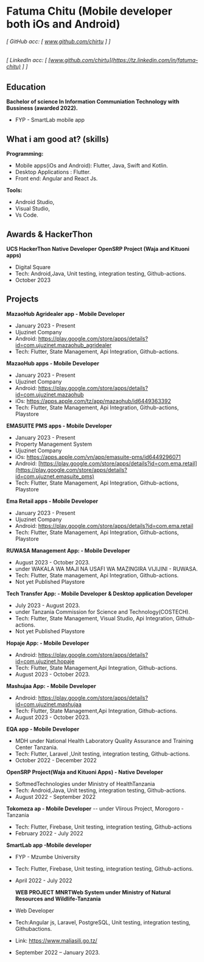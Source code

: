 Fatuma Chitu (Mobile developer both iOs and Android)
======


###### [ GitHub acc: [ www.github.com/chirtu ] ]
###### [ LinkedIn acc: [ [www.github.com/chirtu](https://tz.linkedin.com/in/fatuma-chitu) ] ]



Education
---------
**Bachelor of science In Information Communiation Technology with Bussiness (awarded 2022).**
- FYP - SmartLab mobile app


What i am good at? (skills)
------
**Programming:**
- Mobile apps(iOs and Android): Flutter, Java, Swift and Kotlin.
- Desktop Applications : Flutter.
- Front end: Angular and React Js.

**Tools:** 
- Android Studio,
- Visual Studio,
- Vs Code.


Awards & HackerThon
------
**UCS HackerThon Native Developer** 
**OpenSRP Project (Waja and Kituoni apps)**
- Digital Square 
- Tech: Android,Java, Unit testing, integration testing, Github-actions.
- October 2023 

Projects
------
**MazaoHub Agridealer app - Mobile Developer**
- January 2023 - Present
- Ujuzinet Company
- Android: https://play.google.com/store/apps/details?id=com.ujuzinet.mazaohub_agridealer
- Tech: Flutter, State Management, Api Integration, Github-actions.

**MazaoHub apps - Mobile Developer**
- January 2023 - Present
- Ujuzinet Company
- Android: https://play.google.com/store/apps/details?id=com.ujuzinet.mazaohub
- iOs: https://apps.apple.com/tz/app/mazaohub/id6449363392
- Tech: Flutter, State Management, Api Integration, Github-actions, Playstore

  
**EMASUITE PMS  apps - Mobile Developer**
- January 2023 - Present
- Property Management System
- Ujuzinet Company
- iOs: https://apps.apple.com/vn/app/emasuite-pms/id6449296071
- Android: [https://play.google.com/store/apps/details?id=com.ema.retail](https://play.google.com/store/apps/details?id=com.ujuznet.emasuite_pms)
- Tech: Flutter, State Management, Api Integration, Github-actions, Playstore

**Ema Retail apps - Mobile Developer**
- January 2023 - Present
- Ujuzinet Company
- Android: https://play.google.com/store/apps/details?id=com.ema.retail
- Tech: Flutter, State Management, Api Integration, Github-actions, Playstore


**RUWASA Management App: - Mobile Developer**
- August 2023 - October 2023.
- under WAKALA WA MAJI NA USAFI WA MAZINGIRA VIJIJINI - RUWASA.
- Tech: Flutter, State management, Api Integration, Github-actions.
- Not yet Published Playstore

 **Tech Transfer App: - Mobile Developer & Desktop application Developer**
 - July 2023 - August 2023.
 - under Tanzania Commission for Science and Technology(COSTECH).
 - Tech:  Flutter, State Management, Visual Studio, Api Integration, Github-actions.
 - Not yet Published Playstore

**Hopaje App: - Mobile Developer**
- Android: https://play.google.com/store/apps/details?id=com.ujuzinet.hopaje
- Tech:  Flutter, State Management,Api Integration, Github-actions.
- August 2023 - October 2023.

**Mashujaa App: - Mobile Developer**
- Android: https://play.google.com/store/apps/details?id=com.ujuzinet.mashujaa
- Tech:  Flutter, State Management,Api Integration, Github-actions.
- August 2023 - October 2023.

**EQA app - Mobile Developer**
- MDH under National Health Laboratory Quality Assurance and Training Center Tanzania.
- Tech: Flutter, Laravel ,Unit testing, integration testing, Github-actions.
- October 2022 - December 2022

**OpenSRP Project(Waja and Kituoni Apps) - Native Developer**
- SoftmedTechnologies under Ministry of HealthTanzania
- Tech: Android,Java, Unit testing, integration testing, Github-actions.
- August 2022 - September 2022

**Tokomeza ap - Mobile Developer**
-- under Vlirous Project, Morogoro -Tanzania 
- Tech: Flutter, Firebase, Unit testing, integration testing, Github-actions
- February 2022 - July 2022

**SmartLab app -Mobile developer** 
- FYP - Mzumbe University
- Tech: Flutter, Firebase, Unit testing, integration testing, Github-actions.
- April 2022 - July 2022

  **WEB PROJECT**
**MNRTWeb System under Ministry of Natural Resources and Wildlife-Tanzania**
- Web Developer
- Tech:Angular js, Laravel, PostgreSQL, Unit testing, integration testing, Githubactions.
- Link: https://www.maliasili.go.tz/
- September 2022 – January 2023.

